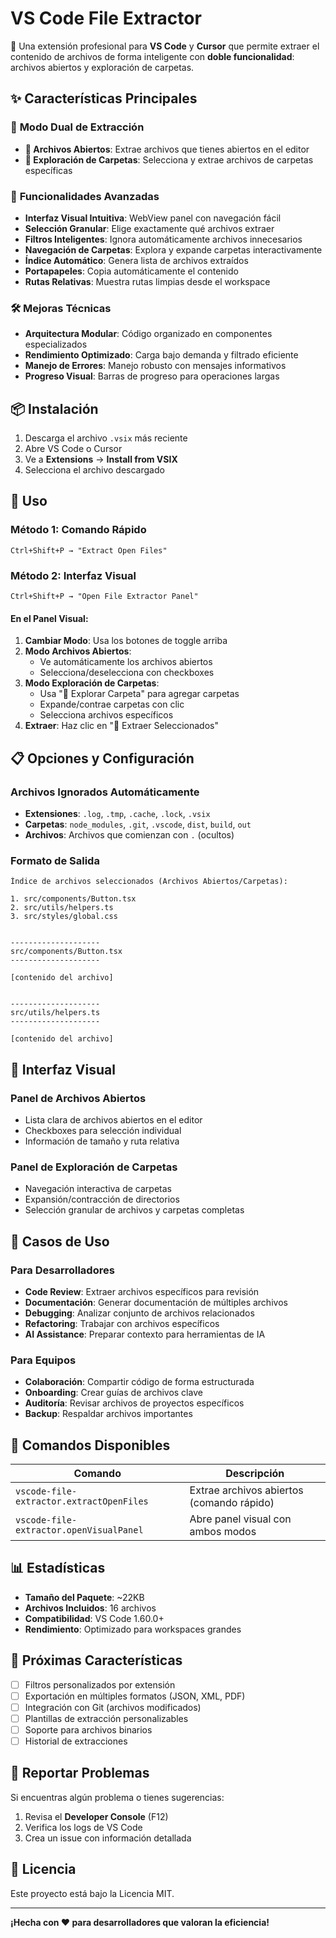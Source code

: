 # VS Code File Extractor

🚀 Una extensión profesional para **VS Code** y **Cursor** que permite extraer el contenido de archivos de forma inteligente con **doble funcionalidad**: archivos abiertos y exploración de carpetas.

## ✨ Características Principales

### 🎯 **Modo Dual de Extracción**
- **📄 Archivos Abiertos**: Extrae archivos que tienes abiertos en el editor
- **📁 Exploración de Carpetas**: Selecciona y extrae archivos de carpetas específicas

### 🔧 **Funcionalidades Avanzadas**
- **Interfaz Visual Intuitiva**: WebView panel con navegación fácil
- **Selección Granular**: Elige exactamente qué archivos extraer
- **Filtros Inteligentes**: Ignora automáticamente archivos innecesarios
- **Navegación de Carpetas**: Explora y expande carpetas interactivamente
- **Índice Automático**: Genera lista de archivos extraídos
- **Portapapeles**: Copia automáticamente el contenido
- **Rutas Relativas**: Muestra rutas limpias desde el workspace

### 🛠️ **Mejoras Técnicas**
- **Arquitectura Modular**: Código organizado en componentes especializados
- **Rendimiento Optimizado**: Carga bajo demanda y filtrado eficiente
- **Manejo de Errores**: Manejo robusto con mensajes informativos
- **Progreso Visual**: Barras de progreso para operaciones largas

## 📦 Instalación

1. Descarga el archivo `.vsix` más reciente
2. Abre VS Code o Cursor
3. Ve a **Extensions** → **Install from VSIX**
4. Selecciona el archivo descargado

## 🚀 Uso

### Método 1: Comando Rápido
```
Ctrl+Shift+P → "Extract Open Files"
```

### Método 2: Interfaz Visual
```
Ctrl+Shift+P → "Open File Extractor Panel"
```

#### En el Panel Visual:
1. **Cambiar Modo**: Usa los botones de toggle arriba
2. **Modo Archivos Abiertos**: 
   - Ve automáticamente los archivos abiertos
   - Selecciona/deselecciona con checkboxes
3. **Modo Exploración de Carpetas**:
   - Usa "📁 Explorar Carpeta" para agregar carpetas
   - Expande/contrae carpetas con clic
   - Selecciona archivos específicos
4. **Extraer**: Haz clic en "🚀 Extraer Seleccionados"

## 📋 Opciones y Configuración

### Archivos Ignorados Automáticamente
- **Extensiones**: `.log`, `.tmp`, `.cache`, `.lock`, `.vsix`
- **Carpetas**: `node_modules`, `.git`, `.vscode`, `dist`, `build`, `out`
- **Archivos**: Archivos que comienzan con `.` (ocultos)

### Formato de Salida
```
Índice de archivos seleccionados (Archivos Abiertos/Carpetas):

1. src/components/Button.tsx
2. src/utils/helpers.ts
3. src/styles/global.css


--------------------
src/components/Button.tsx
--------------------

[contenido del archivo]


--------------------
src/utils/helpers.ts
--------------------

[contenido del archivo]
```

## 🎨 Interfaz Visual

### Panel de Archivos Abiertos
- Lista clara de archivos abiertos en el editor
- Checkboxes para selección individual
- Información de tamaño y ruta relativa

### Panel de Exploración de Carpetas
- Navegación interactiva de carpetas
- Expansión/contracción de directorios
- Selección granular de archivos y carpetas completas

## 🧰 Casos de Uso

### Para Desarrolladores
- **Code Review**: Extraer archivos específicos para revisión
- **Documentación**: Generar documentación de múltiples archivos
- **Debugging**: Analizar conjunto de archivos relacionados
- **Refactoring**: Trabajar con archivos específicos
- **AI Assistance**: Preparar contexto para herramientas de IA

### Para Equipos
- **Colaboración**: Compartir código de forma estructurada
- **Onboarding**: Crear guías de archivos clave
- **Auditoría**: Revisar archivos de proyectos específicos
- **Backup**: Respaldar archivos importantes

## 🔧 Comandos Disponibles

| Comando | Descripción |
|---------|-------------|
| `vscode-file-extractor.extractOpenFiles` | Extrae archivos abiertos (comando rápido) |
| `vscode-file-extractor.openVisualPanel` | Abre panel visual con ambos modos |

## 📊 Estadísticas

- **Tamaño del Paquete**: ~22KB
- **Archivos Incluidos**: 16 archivos
- **Compatibilidad**: VS Code 1.60.0+
- **Rendimiento**: Optimizado para workspaces grandes

## 🚀 Próximas Características

- [ ] Filtros personalizados por extensión
- [ ] Exportación en múltiples formatos (JSON, XML, PDF)
- [ ] Integración con Git (archivos modificados)
- [ ] Plantillas de extracción personalizables
- [ ] Soporte para archivos binarios
- [ ] Historial de extracciones

## 🐛 Reportar Problemas

Si encuentras algún problema o tienes sugerencias:
1. Revisa el **Developer Console** (F12)
2. Verifica los logs de VS Code
3. Crea un issue con información detallada

## 📄 Licencia

Este proyecto está bajo la Licencia MIT.

---

**¡Hecha con ❤️ para desarrolladores que valoran la eficiencia!** 